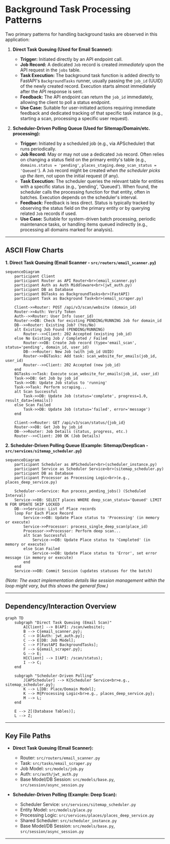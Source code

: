 # Background Task Processing Patterns

Two primary patterns for handling background tasks are observed in this application:

1.  **Direct Task Queuing (Used for Email Scanner):**

    - **Trigger:** Initiated directly by an API endpoint call.
    - **Job Record:** A dedicated `Job` record is created _immediately_ upon the API request in the `jobs` table.
    - **Task Execution:** The background task function is added directly to FastAPI's `BackgroundTasks` runner, usually passing the `job_id` (UUID) of the newly created record. Execution starts almost immediately after the API response is sent.
    - **Feedback:** The API endpoint can return the `job_id` immediately, allowing the client to poll a status endpoint.
    - **Use Case:** Suitable for user-initiated actions requiring immediate feedback and dedicated tracking of that specific task instance (e.g., starting a scan, processing a specific user request).

2.  **Scheduler-Driven Polling Queue (Used for Sitemap/Domain/etc. processing):**
    - **Trigger:** Initiated by a scheduled job (e.g., via APScheduler) that runs periodically.
    - **Job Record:** May or may not use a dedicated `Job` record. Often relies on changing a status field on the primary entity's table (e.g., `domains.status = 'pending'`, `places_staging.deep_scan_status = 'Queued'`). A `Job` record might be created _when the scheduler picks up the item_, not upon the initial request (if any).
    - **Task Execution:** The scheduler queries the relevant table for entities with a specific status (e.g., 'pending', 'Queued'). When found, the scheduler calls the processing function for that entity, often in batches. Execution depends on the scheduler's interval.
    - **Feedback:** Feedback is less direct. Status is typically tracked by observing the status field on the primary entity or by querying related `Job` records if used.
    - **Use Case:** Suitable for system-driven batch processing, periodic maintenance tasks, or handling items queued indirectly (e.g., processing all domains marked for analysis).

---

## ASCII Flow Charts

**1. Direct Task Queuing (Email Scanner - `src/routers/email_scanner.py`)**

```mermaid
sequenceDiagram
    participant Client
    participant Router as API Router<br>(email_scanner.py)
    participant Auth as Auth Middleware<br>(jwt_auth.py)
    participant DB as Database
    participant BGTasks as BackgroundTasks<br>(FastAPI)
    participant Task as Background Task<br>(email_scraper.py)

    Client->>Router: POST /api/v3/scan/website (domain_id)
    Router->>Auth: Verify Token
    Auth-->>Router: User Info (user_id)
    Router->>DB: Check for existing PENDING/RUNNING Job for domain_id
    DB-->>Router: Existing Job? (Yes/No)
    alt Existing Job Found (PENDING/RUNNING)
        Router-->>Client: 202 Accepted (existing job_id)
    else No Existing Job / Completed / Failed
        Router->>DB: Create Job record (type='email_scan', status='pending', domain_id, user_id)
        DB-->>Router: New Job (with job_id UUID)
        Router->>BGTasks: Add task: scan_website_for_emails(job_id, user_id)
        Router-->>Client: 202 Accepted (new job_id)
    end
    BGTasks->>Task: Execute scan_website_for_emails(job_id, user_id)
    Task->>DB: Get Job by job_id
    Task->>DB: Update Job status to 'running'
    Task->>Task: Perform scraping...
    alt Scan Successful
        Task->>DB: Update Job (status='complete', progress=1.0, result_data=[emails])
    else Scan Failed
        Task->>DB: Update Job (status='failed', error='message')
    end

    Client->>Router: GET /api/v3/scan/status/{job_id}
    Router->>DB: Get Job by job_id
    DB-->>Router: Job Details (status, progress, etc.)
    Router-->>Client: 200 OK (Job Details)

```

**2. Scheduler-Driven Polling Queue (Example: Sitemap/DeepScan - `src/services/sitemap_scheduler.py`)**

```mermaid
sequenceDiagram
    participant Scheduler as APScheduler<br>(scheduler_instance.py)
    participant Service as Scheduler Service<br>(sitemap_scheduler.py)
    participant DB as Database
    participant Processor as Processing Logic<br>(e.g., places_deep_service.py)

    Scheduler->>Service: Run process_pending_jobs() (Scheduled Interval)
    Service->>DB: SELECT places WHERE deep_scan_status='Queued' LIMIT N FOR UPDATE SKIP LOCKED
    DB-->>Service: List of Place records
    loop For Each Place Record
        Service->>DB: Update Place status to 'Processing' (in memory or execute)
        Service->>Processor: process_single_deep_scan(place_id)
        Processor->>Processor: Perform deep scan...
        alt Scan Successful
            Service->>DB: Update Place status to 'Completed' (in memory or execute)
        else Scan Failed
            Service->>DB: Update Place status to 'Error', set error message (in memory or execute)
        end
    end
    Service->>DB: Commit Session (updates statuses for the batch)

```

_(Note: The exact implementation details like session management within the loop might vary, but this shows the general flow.)_

---

## Dependency/Interaction Overview

```mermaid
graph TD
    subgraph "Direct Task Queuing (Email Scan)"
        A[Client] --> B(API: /scan/website);
        B --> C{email_scanner.py};
        C --> D[Auth: jwt_auth.py];
        C --> E[DB: Job Model];
        C --> F[FastAPI BackgroundTasks];
        F --> G{email_scraper.py};
        G --> E;
        H[Client] --> I(API: /scan/status);
        I --> C;
    end

    subgraph "Scheduler-Driven Polling"
        J[APScheduler] --> K{Scheduler Service<br>e.g., sitemap_scheduler.py};
        K --> L[DB: Place/Domain Model];
        K --> M{Processing Logic<br>e.g., places_deep_service.py};
        M --> L;
    end

    E --> Z[(Database Tables)];
    L --> Z;

```

---

## Key File Paths

- **Direct Task Queuing (Email Scanner):**

  - Router: `src/routers/email_scanner.py`
  - Task: `src/tasks/email_scraper.py`
  - Job Model: `src/models/job.py`
  - Auth: `src/auth/jwt_auth.py`
  - Base Model/DB Session: `src/models/base.py`, `src/session/async_session.py`

- **Scheduler-Driven Polling (Example: Deep Scan):**
  - Scheduler Service: `src/services/sitemap_scheduler.py`
  - Entity Model: `src/models/place.py`
  - Processing Logic: `src/services/places/places_deep_service.py`
  - Shared Scheduler: `src/scheduler_instance.py`
  - Base Model/DB Session: `src/models/base.py`, `src/session/async_session.py`

---
